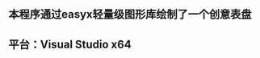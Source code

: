 <!--
 * @Author: Kaixu Chen   Moondok
 * @Date: 2022-04-23 00:32:35
 * @LastEditTime: 2022-04-23 00:41:28
 * @Description: 
-->
## 本程序通过easyx轻量级图形库绘制了一个创意表盘
## 平台：Visual Studio x64

